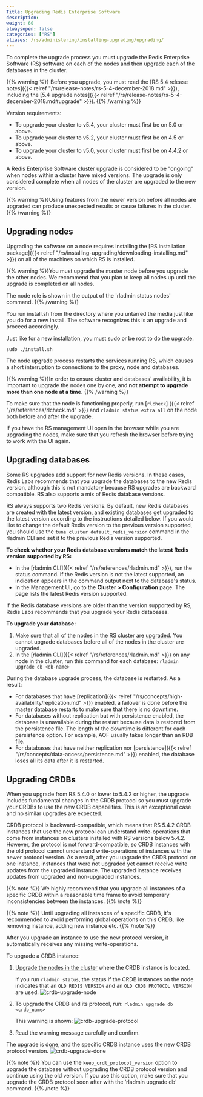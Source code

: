 ```yaml
---
Title: Upgrading Redis Enterprise Software
description:
weight: 60
alwaysopen: false
categories: ["RS"]
aliases: /rs/administering/installing-upgrading/upgrading/
---
```

To complete the upgrade process you must upgrade the Redis Enterprise Software (RS)
software on each of the nodes and then upgrade each of the databases in the cluster.

{{% warning %}}
Before you upgrade, you must read the [RS 5.4 release notes]({{< relref "/rs/release-notes/rs-5-4-december-2018.md" >}}),
including the [5.4 upgrade notes]({{< relref "/rs/release-notes/rs-5-4-december-2018.md#upgrade" >}}).
{{% /warning %}}

Version requirements:

- To upgrade your cluster to v5.4, your cluster must first be on 5.0 or above.
- To upgrade your cluster to v5.2, your cluster must first be on 4.5 or above.
- To upgrade your cluster to v5.0, your cluster must first be on 4.4.2 or above.

A Redis Enterprise Software cluster upgrade is considered to be
"ongoing" when nodes within a cluster have mixed versions. The upgrade
is only considered complete when all nodes of the cluster are upgraded
to the new version.

{{% warning %}}Using features from the newer version before all nodes are upgraded
can produce unexpected results or cause failures in the cluster.{{% /warning %}}

## Upgrading nodes

Upgrading the software on a node requires installing the [RS installation
package]({{< relref "/rs/installing-upgrading/downloading-installing.md" >}})
on all of the machines on which RS is installed.

{{% warning %}}You must upgrade the master node before you upgrade the other nodes.
We recommend that you plan to keep all nodes up until the upgrade is completed
on all nodes.

The node role is shown in the output of the 'rladmin status
nodes' command.
{{% /warning %}}

You run install.sh from the directory where you untarred the media
just like you do for a new install. The software recognizes this is
an upgrade and proceed accordingly.

Just like for a new installation, you must sudo or be root to do the
upgrade.

```src
sudo ./install.sh
```

The node upgrade process restarts the services running RS, which causes
a short interruption to connections to the proxy, node and databases.

{{% warning %}}In order to ensure cluster and databases' availability, it is
important to upgrade the nodes one by one, and **not attempt to upgrade
more than one node at a time**.
{{% /warning %}}

To make sure that the node is functioning properly, run [`rlcheck`]
({{< relref "/rs/references/rlcheck.md" >}}) and `rladmin status extra all`
on the node both before and after the upgrade.

If you have the RS management UI open in the browser while you are
upgrading the nodes, make sure that you refresh the browser before trying
to work with the UI again.

## Upgrading databases

Some RS upgrades add support for new Redis versions. In these cases,
Redis Labs recommends that you upgrade the databases to the new Redis
version, although this is not mandatory because RS upgrades are backward
compatible. RS also supports a mix of Redis database versions.

RS always supports two Redis versions. By default, new Redis databases
are created with the latest version, and existing databases get upgraded
to the latest version according to the instructions detailed below. If
you would like to change the default Redis version to the previous
version supported, you should use the `tune cluster default_redis_version`
command in the rladmin CLI and set it to the previous Redis version supported.

**To check whether your Redis database versions match the latest Redis
version supported by RS:**

- In the [rladmin CLI]({{< relref "/rs/references/rladmin.md" >}}),
    run the status command.
    If the Redis version is not the latest supported, an indication
    appears in the command output next to the database's status.
- In the Management UI, go to the **Cluster \> Configuration** page.
    The page lists the latest Redis version supported.

If the Redis database versions are older than the version supported by
RS, Redis Labs recommends that you upgrade your Redis databases.

**To upgrade your database:**

1. Make sure that all of the nodes in the RS cluster are [upgraded](#upgrading-nodes).
    You cannot upgrade databases before all of the nodes in the cluster are upgraded.
1. In the [rladmin CLI]({{< relref "/rs/references/rladmin.md" >}})
    on any node in the cluster, run this command for each database: `rladmin upgrade db <db-name>`

During the database upgrade process, the database is restarted. As
a result:

- For databases that have [replication]({{< relref "/rs/concepts/high-availability/replication.md" >}})
    enabled, a failover is done before the master database restarts to make sure that
    there is no downtime.
- For databases without replication but with persistence enabled,
    the database is unavailable during the restart because data is restored from the persistence file.
    The length of the downtime is different for each persistence option.
    For example, AOF usually takes longer than an RDB file.
- For databases that have neither replication nor [persistence]({{< relref "/rs/concepts/data-access/persistence.md" >}})
    enabled, the database loses all its data after it is restarted.

## Upgrading CRDBs

When you upgrade from RS 5.4.0 or lower to 5.4.2 or higher,
the upgrade includes fundamental changes in the CRDB protocol so you must upgrade your CRDBs to use the new CRDB capabilities. This is an exceptional case and no similar upgrades are expected.

CRDB protocol is backward-compatible,
which means that RS 5.4.2 CRDB instances that use the new protocol can understand write-operations that come from instances on clusters installed with RS versions below 5.4.2.
However, the protocol is not forward-compatible,
so CRDB instances with the old protocol cannot understand write-operations of instances with the newer protocol version.
As a result, after you upgrade the CRDB protocol on one instance,
instances that were not upgraded yet cannot receive write updates from the upgraded instance.
The upgraded instance receives updates from upgraded and non-upgraded instances.

{{% note %}}
We highly recommend that you upgrade all instances of a specific CRDB within a reasonable time frame
to avoid temporary inconsistencies between the instances.
{{% /note %}}

{{% note %}}
Until upgrading all instances of a specific CRDB, it's recommended to avoid performing global operations on this CRDB, like removing instance, adding new instance etc.
{{% /note %}}

After you upgrade an instance to use the new protocol version,
it automatically receives any missing write-operations.

To upgrade a CRDB instance:

1. [Upgrade the nodes in the cluster](#upgrading-nodes) where the CRDB instance is located.

    If you run `rladmin status`,
    the status if the CRDB instances on the node indicates that an `OLD REDIS VERSION` and an `OLD CRDB PROTOCOL VERSION` are used.
    ![crdb-upgrade-node](/images/rs/crdb-upgrade-node.png)

1. To upgrade the CRDB and its protocol, run: `rladmin upgrade db <crdb_name>`

    This warning is shown:
    ![crdb-upgrade-protocol](/images/rs/crdb-upgrade-protocol.png)

1. Read the warning message carefully and confirm.

The upgrade is done, and the specific CRDB instance uses the new CRDB protocol version.
    ![crdb-upgrade-done](/images/rs/crdb-upgrade-done.png)

{{% note %}}
You can use the `keep_crdt_protocol_version` option to upgrade the database
without upgrading the CRDB protocol version and continue using the old version.
If you use this option, make sure that you upgrade the CRDB protocol soon after with the ‘rladmin upgrade db’ command.
{{% /note %}}
